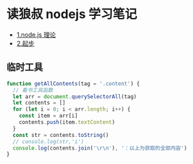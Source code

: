 # 读狼叔 nodejs 学习笔记

- [1.node.js 理论](./doc/1.node.js理论.md)
- [2.起步](./doc/2.起步.md)

## 临时工具

```js
function getAllContents(tag = '.content') {
  // 看书工具函数
  let arr = document.querySelectorAll(tag)
  let contents = []
  for (let i = 0; i < arr.length; i++) {
    const item = arr[i]
    contents.push(item.textContent)
  }
  const str = contents.toString()
  // console.log(str,'i')
  console.log(contents.join('\r\n'), '：以上为获取的全部内容')
}
```
